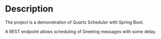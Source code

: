 # Description
The project is a demonstration of Quartz Scheduler with Spring Boot.  

A REST endpoint allows scheduling of Greeting messages with some delay. 